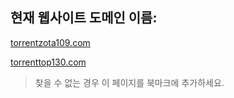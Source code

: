 ## 현재 웹사이트 도메인 이름:

[torrentzota109.com](https://torrentzota109.com)

[torrenttop130.com](https://torrenttop130.com)


> 찾을 수 없는 경우 이 페이지를 북마크에 추가하세요.
